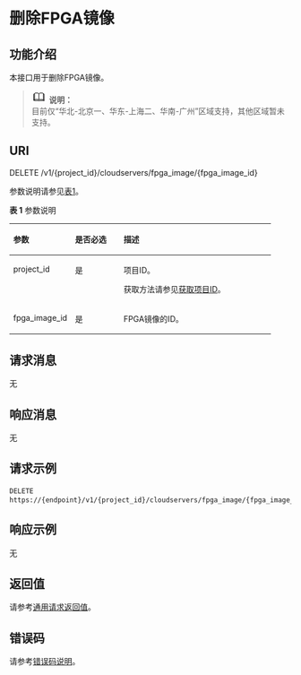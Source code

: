 # 删除FPGA镜像<a name="ZH-CN_TOPIC_0065962599"></a>

## 功能介绍<a name="section19527005211725"></a>

本接口用于删除FPGA镜像。

>![](public_sys-resources/icon-note.gif) **说明：**   
>目前仅“华北-北京一、华东-上海二、华南-广州”区域支持，其他区域暂未支持。  

## URI<a name="section38661040211725"></a>

DELETE /v1/\{project\_id\}/cloudservers/fpga\_image/\{fpga\_image\_id\}

参数说明请参见[表1](#table44329634211725)。

**表 1**  参数说明

<a name="table44329634211725"></a>
<table><thead align="left"><tr id="row41557603211725"><th class="cellrowborder" valign="top" width="23.580000000000002%" id="mcps1.2.4.1.1"><p id="p7707213"><a name="p7707213"></a><a name="p7707213"></a>参数</p>
</th>
<th class="cellrowborder" valign="top" width="18.57%" id="mcps1.2.4.1.2"><p id="p20304554"><a name="p20304554"></a><a name="p20304554"></a>是否必选</p>
</th>
<th class="cellrowborder" valign="top" width="57.85%" id="mcps1.2.4.1.3"><p id="p34056167"><a name="p34056167"></a><a name="p34056167"></a>描述</p>
</th>
</tr>
</thead>
<tbody><tr id="row55081924211725"><td class="cellrowborder" valign="top" width="23.580000000000002%" headers="mcps1.2.4.1.1 "><p id="p50162201211725"><a name="p50162201211725"></a><a name="p50162201211725"></a>project_id</p>
</td>
<td class="cellrowborder" valign="top" width="18.57%" headers="mcps1.2.4.1.2 "><p id="p27862189211725"><a name="p27862189211725"></a><a name="p27862189211725"></a>是</p>
</td>
<td class="cellrowborder" valign="top" width="57.85%" headers="mcps1.2.4.1.3 "><p id="p37593705"><a name="p37593705"></a><a name="p37593705"></a>项目ID。</p>
<p id="p1180512217438"><a name="p1180512217438"></a><a name="p1180512217438"></a>获取方法请参见<a href="获取项目ID.md">获取项目ID</a>。</p>
</td>
</tr>
<tr id="row30180665211725"><td class="cellrowborder" valign="top" width="23.580000000000002%" headers="mcps1.2.4.1.1 "><p id="p44186266211725"><a name="p44186266211725"></a><a name="p44186266211725"></a>fpga_image_id</p>
</td>
<td class="cellrowborder" valign="top" width="18.57%" headers="mcps1.2.4.1.2 "><p id="p17752625211725"><a name="p17752625211725"></a><a name="p17752625211725"></a>是</p>
</td>
<td class="cellrowborder" valign="top" width="57.85%" headers="mcps1.2.4.1.3 "><p id="p33122615211725"><a name="p33122615211725"></a><a name="p33122615211725"></a>FPGA镜像的ID。</p>
</td>
</tr>
</tbody>
</table>

## 请求消息<a name="section49362668211725"></a>

无

## 响应消息<a name="section34595306211725"></a>

无

## 请求示例<a name="section20514490211725"></a>

```
DELETE https://{endpoint}/v1/{project_id}/cloudservers/fpga_image/{fpga_image_id}
```

## 响应示例<a name="section142498762720"></a>

无

## 返回值<a name="section3477250491225"></a>

请参考[通用请求返回值](通用请求返回值.md)。

## 错误码<a name="section85821649202813"></a>

请参考[错误码说明](错误码说明.md)。

